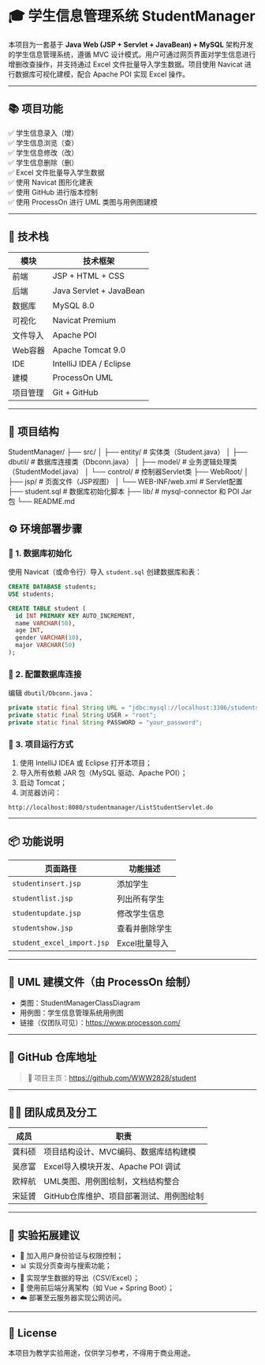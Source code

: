 # 🎓 学生信息管理系统 StudentManager

本项目为一套基于 **Java Web (JSP + Servlet + JavaBean) + MySQL** 架构开发的学生信息管理系统，遵循 MVC 设计模式。用户可通过网页界面对学生信息进行增删改查操作，并支持通过 Excel 文件批量导入学生数据。项目使用 Navicat 进行数据库可视化建模，配合 Apache POI 实现 Excel 操作。

---

## 📚 项目功能

✅ 学生信息录入（增）  
✅ 学生信息浏览（查）  
✅ 学生信息修改（改）  
✅ 学生信息删除（删）  
✅ Excel 文件批量导入学生数据  
✅ 使用 Navicat 图形化建表  
✅ 使用 GitHub 进行版本控制  
✅ 使用 ProcessOn 进行 UML 类图与用例图建模  

---

## 🧱 技术栈

| 模块     | 技术框架                |
| -------- | ----------------------- |
| 前端     | JSP + HTML + CSS        |
| 后端     | Java Servlet + JavaBean |
| 数据库   | MySQL 8.0               |
| 可视化   | Navicat Premium         |
| 文件导入 | Apache POI              |
| Web容器  | Apache Tomcat 9.0       |
| IDE      | IntelliJ IDEA / Eclipse |
| 建模     | ProcessOn UML           |
| 项目管理 | Git + GitHub            |

---

## 📁 项目结构

StudentManager/
 ├── src/
 │   ├── entity/              # 实体类（Student.java）
 │   ├── dbutil/              # 数据库连接类（Dbconn.java）
 │   ├── model/               # 业务逻辑处理类（StudentModel.java）
 │   └── control/             # 控制器Servlet类
 ├── WebRoot/
 │   ├── jsp/                 # 页面文件（JSP视图）
 │   └── WEB-INF/web.xml      # Servlet配置
 ├── student.sql              # 数据库初始化脚本
 ├── lib/                     # mysql-connector 和 POI Jar 包
 └── README.md

## ⚙️ 环境部署步骤

### 📌 1. 数据库初始化

使用 Navicat（或命令行）导入 `student.sql` 创建数据库和表：

```sql
CREATE DATABASE students;
USE students;

CREATE TABLE student (
  id INT PRIMARY KEY AUTO_INCREMENT,
  name VARCHAR(50),
  age INT,
  gender VARCHAR(10),
  major VARCHAR(50)
);
```

### 📌 2. 配置数据库连接

编辑 `dbutil/Dbconn.java`：

```java
private static final String URL = "jdbc:mysql://localhost:3306/students?useSSL=false&serverTimezone=UTC";
private static final String USER = "root";
private static final String PASSWORD = "your_password";
```

### 📌 3. 项目运行方式

1. 使用 IntelliJ IDEA 或 Eclipse 打开本项目；
2. 导入所有依赖 JAR 包（MySQL 驱动、Apache POI）；
3. 启动 Tomcat；
4. 浏览器访问：

```
http://localhost:8080/studentmanager/ListStudentServlet.do
```

------

## 📦 功能说明

| 页面路径                   | 功能描述       |
| -------------------------- | -------------- |
| `studentinsert.jsp`        | 添加学生       |
| `studentlist.jsp`          | 列出所有学生   |
| `studentupdate.jsp`        | 修改学生信息   |
| `studentshow.jsp`          | 查看并删除学生 |
| `student_excel_import.jsp` | Excel批量导入  |

------

## 📄 UML 建模文件（由 ProcessOn 绘制）

- 类图：StudentManagerClassDiagram
- 用例图：学生信息管理系统用例图
- 链接（仅团队可见）：https://www.processon.com/

------

## 🔗 GitHub 仓库地址

> 📍 项目主页：https://github.com/WWW2828/student

------

## 👨‍💻 团队成员及分工

| 成员   | 职责                                     |
| ------ | ---------------------------------------- |
| 龚科硕 | 项目结构设计、MVC编码、数据库结构建模    |
| 吴彦富 | Excel导入模块开发、Apache POI 调试       |
| 欧梓航 | UML类图、用例图绘制，文档结构整合        |
| 宋延贇 | GitHub仓库维护、项目部署测试、用例图绘制 |

------

## 📝 实验拓展建议

- 🔐 加入用户身份验证与权限控制；
- 📊 实现分页查询与搜索功能；
- 💾 实现学生数据的导出（CSV/Excel）；
- 🧩 使用前后端分离架构（如 Vue + Spring Boot）；
- ☁️ 部署至云服务器实现公网访问。

------

## 📜 License

本项目为教学实验用途，仅供学习参考，不得用于商业用途。
